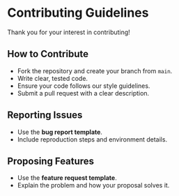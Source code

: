 # Contributing Guidelines

Thank you for your interest in contributing!

## How to Contribute
- Fork the repository and create your branch from `main`.
- Write clear, tested code.
- Ensure your code follows our style guidelines.
- Submit a pull request with a clear description.

## Reporting Issues
- Use the **bug report template**.
- Include reproduction steps and environment details.

## Proposing Features
- Use the **feature request template**.
- Explain the problem and how your proposal solves it.
